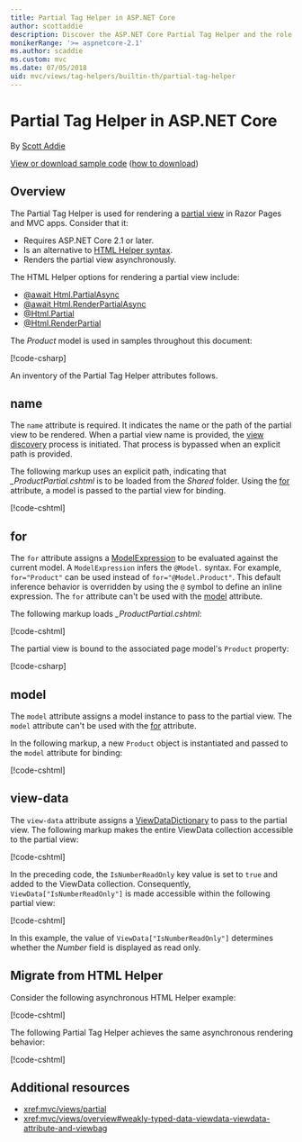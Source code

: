 ```yaml
---
title: Partial Tag Helper in ASP.NET Core
author: scottaddie
description: Discover the ASP.NET Core Partial Tag Helper and the role each of its attributes play in rendering a partial view.
monikerRange: '>= aspnetcore-2.1'
ms.author: scaddie
ms.custom: mvc
ms.date: 07/05/2018
uid: mvc/views/tag-helpers/builtin-th/partial-tag-helper
---
```

# Partial Tag Helper in ASP.NET Core

By [Scott Addie](https://github.com/scottaddie)

[View or download sample code](https://github.com/aspnet/Docs/tree/master/aspnetcore/mvc/views/tag-helpers/built-in/samples) ([how to download](xref:tutorials/index#how-to-download-a-sample))

## Overview

The Partial Tag Helper is used for rendering a [partial view](xref:mvc/views/partial) in Razor Pages and MVC apps. Consider that it:

* Requires ASP.NET Core 2.1 or later.
* Is an alternative to [HTML Helper syntax](xref:mvc/views/partial#reference-a-partial-view).
* Renders the partial view asynchronously.

The HTML Helper options for rendering a partial view include:

* [@await Html.PartialAsync](/dotnet/api/microsoft.aspnetcore.mvc.rendering.htmlhelperpartialextensions.partialasync)
* [@await Html.RenderPartialAsync](/dotnet/api/microsoft.aspnetcore.mvc.rendering.htmlhelperpartialextensions.renderpartialasync)
* [@Html.Partial](/dotnet/api/microsoft.aspnetcore.mvc.rendering.htmlhelperpartialextensions.partial)
* [@Html.RenderPartial](/dotnet/api/microsoft.aspnetcore.mvc.rendering.htmlhelperpartialextensions.renderpartial)

The *Product* model is used in samples throughout this document:

[!code-csharp[](samples/TagHelpersBuiltIn/Models/Product.cs)]

An inventory of the Partial Tag Helper attributes follows.

## name

The `name` attribute is required. It indicates the name or the path of the partial view to be rendered. When a partial view name is provided, the [view discovery](xref:mvc/views/overview#view-discovery) process is initiated. That process is bypassed when an explicit path is provided.

The following markup uses an explicit path, indicating that *_ProductPartial.cshtml* is to be loaded from the *Shared* folder. Using the [for](#for) attribute, a model is passed to the partial view for binding.

[!code-cshtml[](samples/TagHelpersBuiltIn/Pages/Product.cshtml?name=snippet_Name)]

## for

The `for` attribute assigns a [ModelExpression](/dotnet/api/microsoft.aspnetcore.mvc.viewfeatures.modelexpression) to be evaluated against the current model. A `ModelExpression` infers the `@Model.` syntax. For example, `for="Product"` can be used instead of `for="@Model.Product"`. This default inference behavior is overridden by using the `@` symbol to define an inline expression. The `for` attribute can't be used with the [model](#model) attribute.

The following markup loads *_ProductPartial.cshtml*:

[!code-cshtml[](samples/TagHelpersBuiltIn/Pages/Product.cshtml?name=snippet_For)]

The partial view is bound to the associated page model's `Product` property:

[!code-csharp[](samples/TagHelpersBuiltIn/Pages/Product.cshtml.cs?highlight=8)]

## model

The `model` attribute assigns a model instance to pass to the partial view. The `model` attribute can't be used with the [for](#for) attribute.

In the following markup, a new `Product` object is instantiated and passed to the `model` attribute for binding:

[!code-cshtml[](samples/TagHelpersBuiltIn/Pages/Product.cshtml?name=snippet_Model)]

## view-data

The `view-data` attribute assigns a [ViewDataDictionary](/dotnet/api/microsoft.aspnetcore.mvc.viewfeatures.viewdatadictionary) to pass to the partial view. The following markup makes the entire ViewData collection accessible to the partial view:

[!code-cshtml[](samples/TagHelpersBuiltIn/Pages/Product.cshtml?name=snippet_ViewData&highlight=5-)]

In the preceding code, the `IsNumberReadOnly` key value is set to `true` and added to the ViewData collection. Consequently, `ViewData["IsNumberReadOnly"]` is made accessible within the following partial view:

[!code-cshtml[](samples/TagHelpersBuiltIn/Pages/Shared/_ProductViewDataPartial.cshtml?highlight=5)]

In this example, the value of `ViewData["IsNumberReadOnly"]` determines whether the *Number* field is displayed as read only.

## Migrate from HTML Helper

Consider the following asynchronous HTML Helper example:

[!code-cshtml[](samples/TagHelpersBuiltIn/Pages/Products.cshtml?name=snippet_HtmlHelper&highlight=3)]

The following Partial Tag Helper achieves the same asynchronous rendering behavior:

[!code-cshtml[](samples/TagHelpersBuiltIn/Pages/Products.cshtml?name=snippet_TagHelper&highlight=3)]

## Additional resources

* <xref:mvc/views/partial>
* <xref:mvc/views/overview#weakly-typed-data-viewdata-viewdata-attribute-and-viewbag>